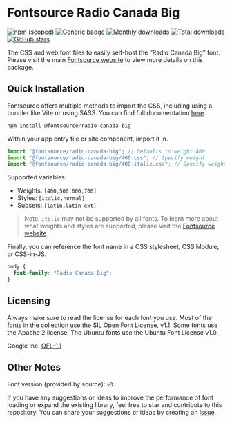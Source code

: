 # Fontsource Radio Canada Big

[![npm (scoped)](https://img.shields.io/npm/v/@fontsource/radio-canada-big?color=brightgreen)](https://www.npmjs.com/package/@fontsource/radio-canada-big) [![Generic badge](https://img.shields.io/badge/fontsource-passing-brightgreen)](https://github.com/fontsource/fontsource) [![Monthly downloads](https://badgen.net/npm/dm/@fontsource/radio-canada-big)](https://github.com/fontsource/fontsource) [![Total downloads](https://badgen.net/npm/dt/@fontsource/radio-canada-big)](https://github.com/fontsource/fontsource) [![GitHub stars](https://img.shields.io/github/stars/fontsource/fontsource.svg?style=social&label=Star)](https://github.com/fontsource/fontsource/stargazers)

The CSS and web font files to easily self-host the “Radio Canada Big” font. Please visit the main [Fontsource website](https://fontsource.org/fonts/radio-canada-big) to view more details on this package.

## Quick Installation

Fontsource offers multiple methods to import the CSS, including using a bundler like Vite or using SASS. You can find full documentation [here](https://fontsource.org/docs/getting-started/introduction).

```javascript
npm install @fontsource/radio-canada-big
```

Within your app entry file or site component, import it in.

```javascript
import "@fontsource/radio-canada-big"; // Defaults to weight 400
import "@fontsource/radio-canada-big/400.css"; // Specify weight
import "@fontsource/radio-canada-big/400-italic.css"; // Specify weight and style
```

Supported variables:
- Weights: `[400,500,600,700]`
- Styles: `[italic,normal]`
- Subsets: `[latin,latin-ext]`

> Note: `italic` may not be supported by all fonts. To learn more about what weights and styles are supported, please visit the [Fontsource website](https://fontsource.org/fonts/radio-canada-big).

Finally, you can reference the font name in a CSS stylesheet, CSS Module, or CSS-in-JS.

```css
body {
  font-family: "Radio Canada Big";
}
```

## Licensing
Always make sure to read the license for each font you use. Most of the fonts in the collection use the SIL Open Font License, v1.1. Some fonts use the Apache 2 license. The Ubuntu fonts use the Ubuntu Font License v1.0.

Google Inc.
[OFL-1.1](http://scripts.sil.org/OFL)

## Other Notes
Font version (provided by source): `v3`.

If you have any suggestions or ideas to improve the performance of font loading or expand the existing library, feel free to star and contribute to this repository. You can share your suggestions or ideas by creating an [issue](https://github.com/fontsource/fontsource/issues).